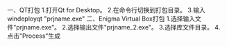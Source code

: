 一、QT打包
1.打开Qt for Desktop。
2.在命令行切换到打包目录。
3.输入windeployqt "prjname.exe"
二、Enigma Virtual Box打包
1.选择输入文件"prjname.exe"。
2.选择输出文件"prjname_2.exe"。
3.选择库文件目录。
4.点击"Process"生成